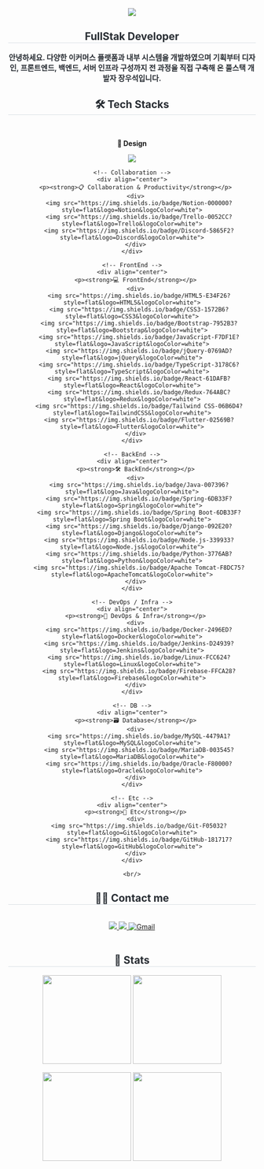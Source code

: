<!--
![header](https://capsule-render.vercel.app/api?type=waving&color=auto&height=400&section=header&text=Welcome&desc=LeeElijah&fontSize=60)
## SNS
<a href="https://icy-tarsal-d48.notion.site/1e048c2d951780fea875ea2d7abfb377" target="_blank"><img src="https://img.shields.io/badge/notion-000000?style=flat-square&logo=notion&logoColor=white"/></a>
<a href="https://leeelijah.tistory.com/" target="_blank"><img src="https://img.shields.io/badge/tistory-E74C3C?style=flat-square&logo=tistory&logoColor=white"/></a>


[![Solved.ac 프로필](http://mazassumnida.wtf/api/v2/generate_badge?boj=dldydtjd9)](https://solved.ac/dldydtjd9)
<p>
 <img height="180em" src="https://github-readme-stats.vercel.app/api?username=LeeYongSung&show_icons=true&include_all_commits=true&bg_color=30,e96443,904e95&title_color=fff&text_color=fff">
  <img height="180em" src="https://github-readme-stats.vercel.app/api/top-langs/?username=LeeYongSung&layout=compact&bg_color=30,e96443,904e95&title_color=fff&text_color=fff">
</p>
-->
<div align= "center">
    <img src="https://capsule-render.vercel.app/api?type=waving&color=gradient&height=400&text=Welcome&desc=elijah&animation=fadeIn&fontColor=000000&fontSize=60" />
</div>
<div align= "center"> 
    <h2 style="border-bottom: 1px solid #d8dee4; color: #282d33;"> FullStak Developer </h2>  
    <div style="font-weight: 700; font-size: 15px; text-align: center; color: #282d33;"> 
      <p>안녕하세요.
      다양한 이커머스 플랫폼과 내부 시스템을 개발하였으며 기획부터 디자인, 프론트엔드, 백엔드, 서버 인프라 구성까지 전 과정을 직접 구축해 온 풀스택 개발자 장우석입니다.</p> 
    </div> 
</div>
<div align= "center">
  <h2 style="border-bottom: 1px solid #d8dee4; color: #282d33;"> 🛠️ Tech Stacks </h2> <br> 
  <div style="margin: 0 auto; text-align: center;" align= "center"> 
    <!-- Design -->
    <div align="center">
      <p><strong>🎨 Design</strong></p>
      <div>
        <img src="https://img.shields.io/badge/Figma-F24E1E?style=flat&logo=Figma&logoColor=white">
      </div>
    </div>

    <!-- Collaboration -->
    <div align="center">
      <p><strong>📋 Collaboration & Productivity</strong></p>
      <div>
        <img src="https://img.shields.io/badge/Notion-000000?style=flat&logo=Notion&logoColor=white">
        <img src="https://img.shields.io/badge/Trello-0052CC?style=flat&logo=Trello&logoColor=white">
        <img src="https://img.shields.io/badge/Discord-5865F2?style=flat&logo=Discord&logoColor=white">
      </div>
    </div>
    
    <!-- FrontEnd -->
    <div align="center">
      <p><strong>💻 FrontEnd</strong></p>
      <div>
        <img src="https://img.shields.io/badge/HTML5-E34F26?style=flat&logo=HTML5&logoColor=white">
        <img src="https://img.shields.io/badge/CSS3-1572B6?style=flat&logo=CSS3&logoColor=white">
        <img src="https://img.shields.io/badge/Bootstrap-7952B3?style=flat&logo=Bootstrap&logoColor=white">
        <img src="https://img.shields.io/badge/JavaScript-F7DF1E?style=flat&logo=JavaScript&logoColor=white">
        <img src="https://img.shields.io/badge/jQuery-0769AD?style=flat&logo=jQuery&logoColor=white">
        <img src="https://img.shields.io/badge/TypeScript-3178C6?style=flat&logo=TypeScript&logoColor=white">
        <img src="https://img.shields.io/badge/React-61DAFB?style=flat&logo=React&logoColor=white">
        <img src="https://img.shields.io/badge/Redux-764ABC?style=flat&logo=Redux&logoColor=white">
        <img src="https://img.shields.io/badge/Tailwind CSS-06B6D4?style=flat&logo=TailwindCSS&logoColor=white">
        <img src="https://img.shields.io/badge/Flutter-02569B?style=flat&logo=Flutter&logoColor=white">
      </div>
    </div>
    
    <!-- BackEnd -->
    <div align="center">
      <p><strong>🛠️ BackEnd</strong></p>
      <div>
        <img src="https://img.shields.io/badge/Java-007396?style=flat&logo=Java&logoColor=white">
        <img src="https://img.shields.io/badge/Spring-6DB33F?style=flat&logo=Spring&logoColor=white">
        <img src="https://img.shields.io/badge/Spring Boot-6DB33F?style=flat&logo=Spring Boot&logoColor=white">
        <img src="https://img.shields.io/badge/Django-092E20?style=flat&logo=Django&logoColor=white">
        <img src="https://img.shields.io/badge/Node.js-339933?style=flat&logo=Node.js&logoColor=white">
        <img src="https://img.shields.io/badge/Python-3776AB?style=flat&logo=Python&logoColor=white">
        <img src="https://img.shields.io/badge/Apache Tomcat-F8DC75?style=flat&logo=ApacheTomcat&logoColor=white">
      </div>
    </div>
    
    <!-- DevOps / Infra -->
    <div align="center">
      <p><strong>🚀 DevOps & Infra</strong></p>
      <div>
        <img src="https://img.shields.io/badge/Docker-2496ED?style=flat&logo=Docker&logoColor=white">
        <img src="https://img.shields.io/badge/Jenkins-D24939?style=flat&logo=Jenkins&logoColor=white">
        <img src="https://img.shields.io/badge/Linux-FCC624?style=flat&logo=Linux&logoColor=white">
        <img src="https://img.shields.io/badge/Firebase-FFCA28?style=flat&logo=Firebase&logoColor=white">
      </div>
    </div>
    
    <!-- DB -->
    <div align="center">
      <p><strong>🗃️ Database</strong></p>
      <div>
        <img src="https://img.shields.io/badge/MySQL-4479A1?style=flat&logo=MySQL&logoColor=white">
        <img src="https://img.shields.io/badge/MariaDB-003545?style=flat&logo=MariaDB&logoColor=white">
        <img src="https://img.shields.io/badge/Oracle-F80000?style=flat&logo=Oracle&logoColor=white">
      </div>
    </div>
    
    <!-- Etc -->
    <div align="center">
      <p><strong>🔧 Etc</strong></p>
      <div>
        <img src="https://img.shields.io/badge/Git-F05032?style=flat&logo=Git&logoColor=white">
        <img src="https://img.shields.io/badge/GitHub-181717?style=flat&logo=GitHub&logoColor=white">
      </div>
    </div>

    <br/>
  </div>
</div>

<div align= "center">
  <h2 style="border-bottom: 1px solid #d8dee4; color: #282d33;"> 🧑‍💻 Contact me </h2> <br> 
    <div align= "center"> 
      <a href=https://leeelijah.tistory.com/> 
        <img src="https://img.shields.io/badge/Tistory-000000?style=flat&logo=Tistory&logoColor=white&link=https://leeelijah.tistory.com/"> 
      </a>
      <a href=https://icy-tarsal-d48.notion.site/1e048c2d951780fea875ea2d7abfb377>
        <img src="https://img.shields.io/badge/Notion-000000?style=flat&logo=Notion&logoColor=white&link=https://icy-tarsal-d48.notion.site/1e048c2d951780fea875ea2d7abfb377"> 
      </a>
      <a href="mailto:jws921212@gmail.com">
        <img src="https://img.shields.io/badge/Gmail-EA4335?style=flat&logo=Gmail&logoColor=white" alt="Gmail">
      </a>
    </div>  
    <br> 
    <div align= "center">  </div> 
</div>
    <div align= "center"> 
      <h2 style="border-bottom: 1px solid #d8dee4; color: #282d33;"> 🏅 Stats </h2> 
      <div align= "center"> 
        <p>
          <img height="180em" src="https://github-readme-stats.vercel.app/api?username=LeeYongSung&show_icons=true&include_all_commits=true&bg_color=30,e96443,904e95&title_color=fff&text_color=fff">
          <img height="180em" src="https://github-readme-stats.vercel.app/api?username=elijah9212&bg_color=60,ffffff,5294ff&title_color=575757&text_color=575757"/> 
        </p>
        <p>
          <img height="180em" src="https://github-readme-stats.vercel.app/api/top-langs/?username=LeeYongSung&layout=compact&bg_color=30,e96443,904e95&title_color=fff&text_color=fff">
          <img height="180em" src="https://github-readme-stats.vercel.app/api/top-langs/?username=elijah9212&layout=compact&bg_color=60,ffffff,5294ff&title_color=575757&text_color=575757"/>  
        </p> 
      </div> 
    </div>
    
    
